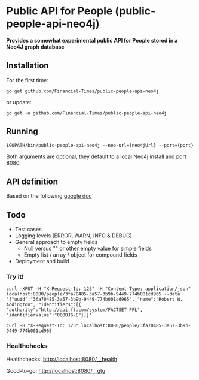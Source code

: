 # Public API for People (public-people-api-neo4j)

__Provides a somewhat experimental public API for People stored in a Neo4J graph database__


## Installation

For the first time:

`go get github.com/Financial-Times/public-people-api-neo4j`

or update:

`go get -u github.com/Financial-Times/public-people-api-neo4j`

## Running

`$GOPATH/bin/public-people-api-neo4j --neo-url={neo4jUrl} --port={port}`

Both arguments are optional, they default to a local Neo4j install and port 8080.

## API definition
Based on the following [google doc](https://docs.google.com/document/d/1SC4Uskl-VD78y0lg5H2Gq56VCmM4OFHofZM-OvpsOFo/edit#heading=h.qjo76xuvpj83)

## Todo
* Test cases
* Logging levels (ERROR, WARN, INFO & DEBUG)
* General approach to empty fields
  * Null versus "" or other empty value for simple fields
  * Empty list / array / object for compound fields
* Deployment and build

### Try it!

`curl -XPUT -H "X-Request-Id: 123" -H "Content-Type: application/json" localhost:8080/people/3fa70485-3a57-3b9b-9449-774b001cd965 --data '{"uuid":"3fa70485-3a57-3b9b-9449-774b001cd965", "name":"Robert W. Addington", "identifiers":[{ "authority":"http://api.ft.com/system/FACTSET-PPL", "identifierValue":"000BJG-E"}]}'`

`curl -H "X-Request-Id: 123" localhost:8080/people/3fa70485-3a57-3b9b-9449-774b001cd965`

### Healthchecks

Healthchecks: [http://localhost:8080/__health](http://localhost:8080/__health)

Good-to-go: [http://localhost:8080/__gtg](http://localhost:8080/__gtg)
